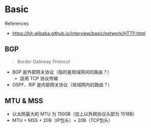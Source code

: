 # Basic

References

- https://hit-alibaba.github.io/interview/basic/network/HTTP.html

## BGP

> Border Gateway Protocol

- BGP 是外部网关协议（指的是局域网间的路由？）
    - 适用 TCP 协议传输
- OSPF、RIP 是内部网关协议（局域网内的路由？）

## MTU & MSS

- 以太网最大的 MTU 为 1500B（加上以外网协议头部为 1518B）
- MTU = MSS + 20B（IP包头）+ 20B（TCP包头）
